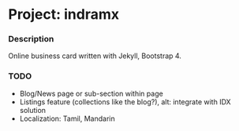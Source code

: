 # Project: indramx

### Description
Online business card written with Jekyll, Bootstrap 4.

### TODO
- Blog/News page or sub-section within page
- Listings feature (collections like the blog?), alt: integrate with IDX solution
- Localization: Tamil, Mandarin
